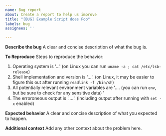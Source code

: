 ```yaml
---
name: Bug report
about: Create a report to help us improve
title: "[BUG] Example Script does Foo"
labels: bug
assignees: ''

---
```


**Describe the bug**
A clear and concise description of what the bug is.

**To Reproduce**
Steps to reproduce the behavior:
1. Operating system is '...' (on Linux you can run `uname -a ; cat /etc/lsb-release`)
2. Shell implementation and version is  '....' (on Linux, it may be easier to figure this out after running `readlink -f /bin/sh`)
3. All potentially relevant environment variables are '.... (you can run `env`, but be sure to check for any sensitive data) '
4. The erroroneous output is '.....' (including output after running with `set -x` enabled) 

**Expected behavior**
A clear and concise description of what you expected to happen.

**Additional context**
Add any other context about the problem here.
